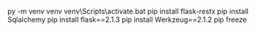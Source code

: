 py -m venv venv
venv\Scripts\activate.bat
pip install flask-restx
pip install Sqlalchemy
pip install flask==2.1.3
pip install Werkzeug==2.1.2
pip freeze